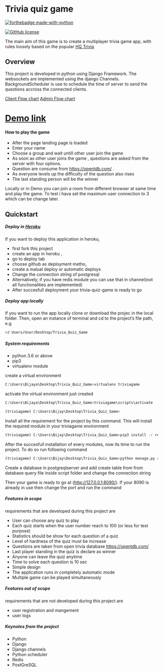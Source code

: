 # Trivia quiz game

[![forthebadge made-with-python](https://ForTheBadge.com/images/badges/made-with-python.svg)](https://www.python.org/)

[![GitHub license](https://img.shields.io/badge/License-MIT-brightgreen.svg?style=flat-square)](https://github.com/mesimplybj/trivia-quiz-game/blob/master/LICENSE.txt)

The main aim of this game is to create  a multiplayer trivia game app, with rules loosely based on the popular  [HQ Trivia](https://en.wikipedia.org/wiki/HQ_(game))

## Overview
This project is developed in python using Django Framework. The websockets are  implemented using the django Channels. BackgroundScheduler is use to schedule the time of server to send the questions accross the connected clients.

[Client Flow chart](https://github.com/mesimplybj/trivia-quiz-game/blob/master/Documentation/user%20workflow.jpg)
[Admin Flow chart](https://github.com/mesimplybj/trivia-quiz-game/blob/master/Documentation/Listener%20engine.jpg)

# [Demo link ](https://trivia-quiz-game-bj.herokuapp.com/)
#### How to play the game
* After the page landing page is loaded
* Enter your name
* Choose a group  and wait untill other user join the game
* As soon as other user joins the game , questions are asked from the server with four options. 
* Question are  consume from https://opentdb.com/ .
* As everyone levels up the difficulty of the question also rises
* The last standing person will be the winner

Locally or in Demo you can join a room from different browser  at same time and  play the game. To test i hava set the maximum user connection to 3 which can be change later.

## Quickstart

##### Deploy in [Heroku](https://www.heroku.com/)
If you want to deploy this application in heroku,
* first fork this project
* create an app  in heroku ,
* go to  deploy tab   
* choose github  as deployment metho, 
* create a malual deploy or  automatic deploys 
* Change the connection string  of postgresql
* Alternatively, if you have redis module you can use that in channel(not all functionalities are implemented)
* After succesfull deployment your trivia-quiz-game is ready to go 

##### Deploy app locally
If you want to run the app locally clone or download the projec in the local folder. Then, open an instance of terminal and cd to the project’s file path, e.g
```bash
cd Users/User/Desktop/Trivia_Quiz_Game
```
##### System requirements
* python 3.6 or above 
* pip3
* virtualenv module

create a virtual environment  
```bash
C:\Users\Bijaya\Desktop\Trivia_Quiz_Game>virtualenv triviagame
```
activate the virtual environment just created
```bash
C:\Users\Bijaya\Desktop\Trivia_Quiz_Game>triviagame\scripts\activate

(triviagame) C:\Users\Bijay\Desktop\Trivia_Quiz_Game>
```

 Install all the requirement for the project by  this command. This will install the  required module  in  your triviagame environment
```bash
(triviagame) C:\Users\Bijay\Desktop\Trivia_Quiz_Game>pip3 install -r requirements.txt
```
After the succesfull installation of every modules, now its time to run the  project. To do so run following command
```bash
(triviagame) C:\Users\Bijay\Desktop\Trivia_Quiz_Game>python manage.py runserver 8090
```
Create a database in postgreqlserver and add create table from from database query file inside script folder and change the connection string

Then  your game is ready to go at  (http://127.0.0.1:8090/). If your 8090 is already in use then change the port and run the command

##### Features in scope 
requirements that are developed during this project are
* User can choose any quiz to play
* Each quiz starts when the user  number reach to 100 (or less for test purpose)
* Statistics should be show for each question of a quiz
* Level of hardness of the quiz must be increase
* Questions are taken from  open trivia database https://opentdb.com/
* Last player standing in the quiz is declare as winner
* Anyone can leave the quiz anytime
* Time to solve each question is 10 sec
* Simple design
* The application runs in completely  automatic mode
* Multiple game can be played simultaneously

##### Features out of scope
requirements that are not  developed during this project are
* user registration and mangement
* user logs

##### Keynotes from  the project
* Python
* Django
* Django channels
* Python scheduler
* Redis
* PostGreSQL